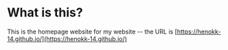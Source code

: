 # What is this?

This is the homepage website for my website -- the URL is [https://henokk-14.github.io/](https://henokk-14.github.io/)

